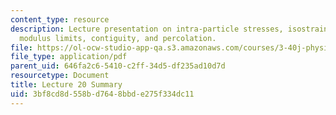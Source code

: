 ```yaml
---
content_type: resource
description: Lecture presentation on intra-particle stresses, isostrain and isostress,
  modulus limits, contiguity, and percolation.
file: https://ol-ocw-studio-app-qa.s3.amazonaws.com/courses/3-40j-physical-metallurgy-fall-2009/3bf8cd8d558bd7648bbde275f334dc11_MIT3_40JF09_lec20.pdf
file_type: application/pdf
parent_uid: 646fa2c6-5410-c2ff-34d5-df235ad10d7d
resourcetype: Document
title: Lecture 20 Summary
uid: 3bf8cd8d-558b-d764-8bbd-e275f334dc11
---
```

